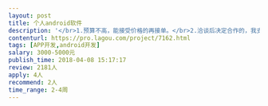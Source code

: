 ```yaml
---                
layout: post       
title: 个人android软件           
description: '</br>1.预算不高，能接受价格的再接单。</br>2.洽谈后决定合作的，我支付全款到网站，服务商要缴纳项目保证金，接收该条件的再接单。</br>3.请先下载说明文档看过后，再联系。</br></br>链接：https://pan.baidu.com/s/1oM3nJ1pIjgMDZoG1x7rJIA 密码：7tpq</br>'     
contenturl: https://pro.lagou.com/project/7162.html      
tags: [APP开发,android开发]            
salary: 3000-5000元          
publish_time: 2018-04-08 15:17:17         
review: 2181人                   
apply: 4人                   
recommend: 2人                   
time_range: 2-4周              
---                 
```

